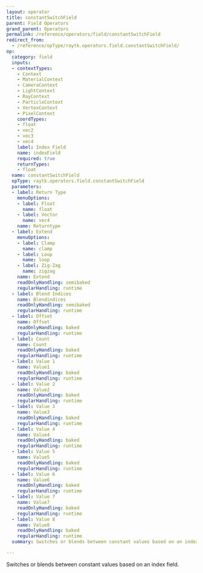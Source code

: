 ```yaml
---
layout: operator
title: constantSwitchField
parent: Field Operators
grand_parent: Operators
permalink: /reference/operators/field/constantSwitchField
redirect_from:
  - /reference/opType/raytk.operators.field.constantSwitchField/
op:
  category: field
  inputs:
  - contextTypes:
    - Context
    - MaterialContext
    - CameraContext
    - LightContext
    - RayContext
    - ParticleContext
    - VertexContext
    - PixelContext
    coordTypes:
    - float
    - vec2
    - vec3
    - vec4
    label: Index Field
    name: indexField
    required: true
    returnTypes:
    - float
  name: constantSwitchField
  opType: raytk.operators.field.constantSwitchField
  parameters:
  - label: Return Type
    menuOptions:
    - label: Float
      name: float
    - label: Vector
      name: vec4
    name: Returntype
  - label: Extend
    menuOptions:
    - label: Clamp
      name: clamp
    - label: Loop
      name: loop
    - label: Zig-Zag
      name: zigzag
    name: Extend
    readOnlyHandling: semibaked
    regularHandling: runtime
  - label: Blend Indices
    name: Blendindices
    readOnlyHandling: semibaked
    regularHandling: runtime
  - label: Offset
    name: Offset
    readOnlyHandling: baked
    regularHandling: runtime
  - label: Count
    name: Count
    readOnlyHandling: baked
    regularHandling: runtime
  - label: Value 1
    name: Value1
    readOnlyHandling: baked
    regularHandling: runtime
  - label: Value 2
    name: Value2
    readOnlyHandling: baked
    regularHandling: runtime
  - label: Value 3
    name: Value3
    readOnlyHandling: baked
    regularHandling: runtime
  - label: Value 4
    name: Value4
    readOnlyHandling: baked
    regularHandling: runtime
  - label: Value 5
    name: Value5
    readOnlyHandling: baked
    regularHandling: runtime
  - label: Value 6
    name: Value6
    readOnlyHandling: baked
    regularHandling: runtime
  - label: Value 7
    name: Value7
    readOnlyHandling: baked
    regularHandling: runtime
  - label: Value 8
    name: Value8
    readOnlyHandling: baked
    regularHandling: runtime
  summary: Switches or blends between constant values based on an index field.

---
```



Switches or blends between constant values based on an index field.